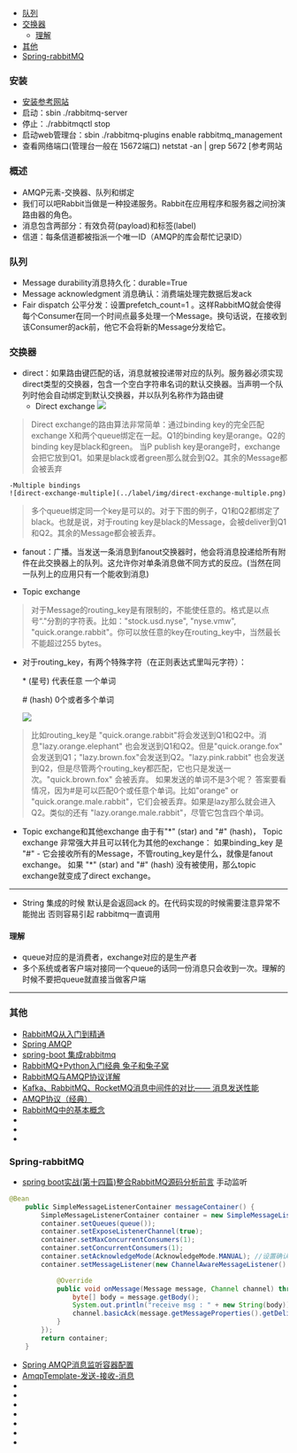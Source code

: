 <!-- toc -->

- [队列](#队列)
- [交换器](#交换器)
  - [理解](#理解)
- [其他](#其他)
- [Spring-rabbitMQ](#spring-rabbitmq)

<!-- tocstop -->



### 安装

- [安装参考网站](http://my.oschina.net/u/998693/blog/547873)
- 启动：sbin ./rabbitmq-server
- 停止：./rabbitmqctl stop
- 启动web管理台：sbin ./rabbitmq-plugins enable rabbitmq_management
- 查看网络端口(管理台一般在 15672端口) netstat -an | grep 5672  [参考网站

### 概述

- AMQP元素-交换器、队列和绑定
- 我们可以吧Rabbit当做是一种投递服务。Rabbit在应用程序和服务器之间扮演路由器的角色。
- 消息包含两部分：有效负荷(payload)和标签(label)
- 信道：每条信道都被指派一个唯一ID（AMQP的库会帮忙记录ID）


### 队列
- Message durability消息持久化：durable=True
- Message acknowledgment 消息确认：消费端处理完数据后发ack
- Fair dispatch 公平分发：设置prefetch_count=1 。这样RabbitMQ就会使得每个Consumer在同一个时间点最多处理一个Message。换句话说，在接收到该Consumer的ack前，他它不会将新的Message分发给它。

### 交换器
- direct：如果路由键匹配的话，消息就被投递带对应的队列。服务器必须实现direct类型的交换器，包含一个空白字符串名词的默认交换器。当声明一个队列时他会自动绑定到默认交换器，并以队列名称作为路由键
  - Direct exchange
    ![](../label/img/direct-exchange.png)
> Direct exchange的路由算法非常简单：通过binding key的完全匹配
> exchange X和两个queue绑定在一起。Q1的binding key是orange。Q2的binding key是black和green。
    当P publish key是orange时，exchange会把它放到Q1。如果是black或者green那么就会到Q2。其余的Message都会被丢弃

    -Multiple bindings
    ![direct-exchange-multiple](../label/img/direct-exchange-multiple.png)
> 多个queue绑定同一个key是可以的。对于下图的例子，Q1和Q2都绑定了black。也就是说，对于routing key是black的Message，会被deliver到Q1和Q2。其余的Message都会被丢弃。    

- fanout：广播。当发送一条消息到fanout交换器时，他会将消息投递给所有附件在此交换器上的队列。这允许你对单条消息做不同方式的反应。(当然在同一队列上的应用只有一个能收到消息)

- Topic exchange
> 对于Message的routing_key是有限制的，不能使任意的。格式是以点号“."分割的字符表。比如："stock.usd.nyse", "nyse.vmw", "quick.orange.rabbit"。你可以放任意的key在routing_key中，当然最长不能超过255 bytes。


- 对于routing_key，有两个特殊字符（在正则表达式里叫元字符）：

  \* (星号) 代表任意 一个单词

  \# (hash) 0个或者多个单词

  ![](../label/img/python-five.png)

> 比如routing_key是 "quick.orange.rabbit"将会发送到Q1和Q2中。消息"lazy.orange.elephant" 也会发送到Q1和Q2。但是"quick.orange.fox" 会发送到Q1；"lazy.brown.fox"会发送到Q2。"lazy.pink.rabbit" 也会发送到Q2，但是尽管两个routing_key都匹配，它也只是发送一次。"quick.brown.fox" 会被丢弃。
> 如果发送的单词不是3个呢？ 答案要看情况，因为#是可以匹配0个或任意个单词。比如"orange" or "quick.orange.male.rabbit"，它们会被丢弃。如果是lazy那么就会进入Q2。类似的还有 "lazy.orange.male.rabbit"，尽管它包含四个单词。

- Topic exchange和其他exchange
  由于有"\*" (star) and "#" (hash)， Topic exchange 非常强大并且可以转化为其他的exchange：
  如果binding_key 是 "#" - 它会接收所有的Message，不管routing_key是什么，就像是fanout exchange。
  如果 "\*" (star) and "#" (hash) 没有被使用，那么topic exchange就变成了direct exchange。

----
- String 集成的时候 默认是会返回ack 的。在代码实现的时候需要注意异常不能抛出 否则容易引起 rabbitmq一直调用

#### 理解
- queue对应的是消费者，exchange对应的是生产者
- 多个系统或者客户端对接同一个queue的话同一份消息只会收到一次。理解的时候不要把queue就直接当做客户端

----
### 其他
- [RabbitMQ从入门到精通](http://blog.csdn.net/column/details/rabbitmq.html)
- [Spring AMQP](http://docs.spring.io/spring-amqp/reference/htmlsingle/)
- [spring-boot 集成rabbitmq](https://segmentfault.com/a/1190000004401870)
- [RabbitMQ+Python入门经典 兔子和兔子窝](http://blog.csdn.net/linvo/article/details/5750987)
- [RabbitMQ与AMQP协议详解](http://www.cnblogs.com/frankyou/p/5283539.html)
- [Kafka、RabbitMQ、RocketMQ消息中间件的对比—— 消息发送性能](https://yq.aliyun.com/articles/25385)
- [ AMQP协议（经典）](http://blog.csdn.net/zhangxinrun/article/details/6411841)
- [RabbitMQ中的基本概念](http://emacsist.github.io/2015/12/06/RabbitMQ中的基本概念/)
- []()
- []()
- []()

### Spring-rabbitMQ
- [spring boot实战(第十四篇)整合RabbitMQ源码分析前言](http://blog.csdn.net/liaokailin/article/details/49562651)
   手动监听
```java
@Bean  
    public SimpleMessageListenerContainer messageContainer() {  
        SimpleMessageListenerContainer container = new SimpleMessageListenerContainer(connectionFactory());  
        container.setQueues(queue());  
        container.setExposeListenerChannel(true);  
        container.setMaxConcurrentConsumers(1);  
        container.setConcurrentConsumers(1);  
        container.setAcknowledgeMode(AcknowledgeMode.MANUAL); //设置确认模式手工确认  
        container.setMessageListener(new ChannelAwareMessageListener() {  

            @Override  
            public void onMessage(Message message, Channel channel) throws Exception {  
                byte[] body = message.getBody();  
                System.out.println("receive msg : " + new String(body));  
                channel.basicAck(message.getMessageProperties().getDeliveryTag(), false); //确认消息成功消费  
            }  
        });  
        return container;  
    }  
```

- [Spring AMQP消息监听容器配置](http://blog.csdn.net/sn_gis/article/details/41252109)
- [AmqpTemplate-发送-接收-消息](http://www.aichengxu.com/view/37900)
- []()
- []()
- []()
- []()
- []()
- []()
- []()
